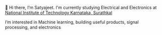 👋 Hi there, I’m Satyajeet. I'm currently studying Electrical and Electronics at [National Institute of Technology Karnataka, Surathkal](https://www.nitk.ac.in/)

I’m interested in Machine learning, building useful products, signal processing, and electronics

<!---
satyajeetk96/satyajeetk96 is a ✨ special ✨ repository because its `README.md` (this file) appears on your GitHub profile.
You can click the Preview link to take a look at your changes.
--->
